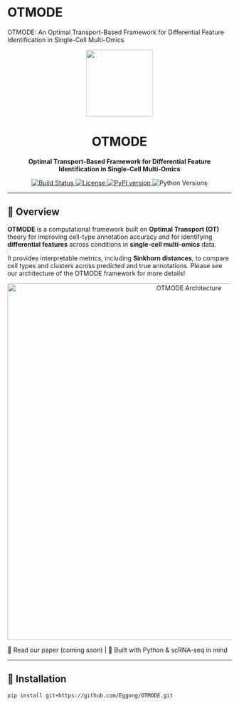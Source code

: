 # OTMODE
OTMODE: An Optimal Transport-Based Framework for Differential Feature Identification in Single-Cell Multi-Omics

<p align="center">
  <img src="https://github.com/Eggong/OTMODE/assets/logo.png" height="150">
</p>

<h1 align="center">OTMODE</h1>
<p align="center">
  <strong>Optimal Transport-Based Framework for Differential Feature Identification in Single-Cell Multi-Omics</strong>
</p>

<p align="center">
  <a href="https://github.com/Eggong/OTMODE/actions">
    <img src="https://img.shields.io/github/workflow/status/Eggong/OTMODE/CI?label=build" alt="Build Status">
  </a>
  <a href="https://github.com/Eggong/OTMODE/blob/main/LICENSE">
    <img src="https://img.shields.io/github/license/Eggong/OTMODE" alt="License">
  </a>
  <a href="https://pypi.org/project/otmode/">
    <img src="https://img.shields.io/pypi/v/otmode?color=brightgreen&label=pypi" alt="PyPI version">
  </a>
  <img src="https://img.shields.io/pypi/pyversions/otmode" alt="Python Versions">
</p>

---

## 🧬 Overview

**OTMODE** is a computational framework built on **Optimal Transport (OT)** theory for improving cell-type annotation accuracy and for identifying **differential features** across conditions in **single-cell multi-omics** data.

It provides interpretable metrics, including **Sinkhorn distances**, to compare cell types and clusters across predicted and true annotations. Please see our architecture of the OTMODE framework for more details!

<p align="center">
  <img src="[https://github.com/Eggong/OTMODE/blob/main/assets/otmode_architecture.png?raw=true](https://github.com/Eggong/OTMODE/blob/main/figure/Slide3.tiff)" alt="OTMODE Architecture" width="800"/>
</p>

📖 Read our paper (coming soon) | 🔬 Built with Python & scRNA-seq in mind

---

## 🚀 Installation

```bash
pip install git+https://github.com/Eggong/OTMODE.git
